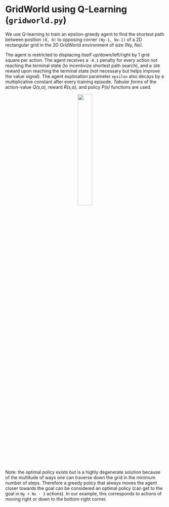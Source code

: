 # GridWorld using Q-Learning (`gridworld.py`)

We use Q-learning to train an epsilon-greedy agent to find the shortest path between position `(0, 0)` to opposing corner `(Ny-1, Nx-1)` of a 2D rectangular grid in the 2D GridWorld environment of size (Ny, Nx).

The agent is restricted to displacing itself up/down/left/right by 1 grid square per action. The agent receives a `-0.1` penalty for every action not reaching the terminal state (to incentivize shortest path search), and a `100` reward upon reaching the terminal state (not necessary but helps improve the value signal). The agent exploration parameter `epsilon` also decays by a multiplicative constant after every training episode. *Tabular forms* of the action-value *Q(s,a)*, reward *R(s,a)*, and policy *P(s)* functions are used. 

<p align="center">
<img src="images/coverart.png" width="30%">
</p>

Note: the optimal policy exists but is a highly degenerate solution because of the multitude of ways one can traverse down the grid in the minimum number of steps. Therefore a greedy policy that always moves the agent closer towards the goal can be considered an optimal policy (can get to the goal in `Ny + Nx - 2` actions). In our example, this corresponds to actions of moving right or down to the bottom-right corner.


